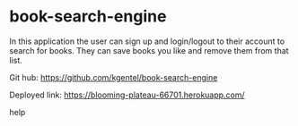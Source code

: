 # book-search-engine

In this application the user can sign up and login/logout to their account to search for books. They can save books you like and remove them from that list. 

Git hub: https://github.com/kgentel/book-search-engine

Deployed link: https://blooming-plateau-66701.herokuapp.com/

help